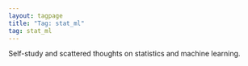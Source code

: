 ```yaml
---
layout: tagpage
title: "Tag: stat_ml"
tag: stat_ml
---
```


Self-study and scattered thoughts on statistics and machine learning. 
